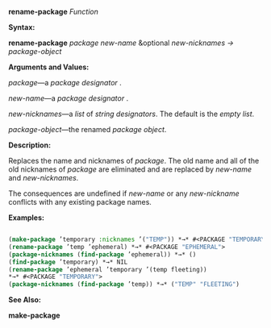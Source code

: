 **rename-package** *Function* 



**Syntax:** 



**rename-package** *package new-name* &amp;optional *new-nicknames → package-object* 



**Arguments and Values:** 



*package*—a *package designator* . 



*new-name*—a *package designator* . 



*new-nicknames*—a *list* of *string designators*. The default is the *empty list*. 



*package-object*—the renamed *package object*. 



**Description:** 



Replaces the name and nicknames of *package*. The old name and all of the old nicknames of *package* are eliminated and are replaced by *new-name* and *new-nicknames*. 



The consequences are undefined if *new-name* or any *new-nickname* conflicts with any existing package names. 







 



 



**Examples:**
```lisp

(make-package ’temporary :nicknames ’("TEMP")) *→* #<PACKAGE "TEMPORARY"> 
(rename-package ’temp ’ephemeral) *→* #<PACKAGE "EPHEMERAL"> 
(package-nicknames (find-package ’ephemeral)) *→* () 
(find-package ’temporary) *→* NIL 
(rename-package ’ephemeral ’temporary ’(temp fleeting)) 
*→* #<PACKAGE "TEMPORARY"> 
(package-nicknames (find-package ’temp)) *→* ("TEMP" "FLEETING") 

```
**See Also:** 



**make-package** 



